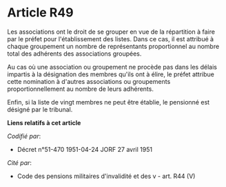 # Article R49

Les associations ont le droit de se grouper en vue de la répartition à faire par le préfet pour l'établissement des listes.
Dans ce cas, il est attribué à chaque groupement un nombre de représentants proportionnel au nombre total des adhérents des
associations groupées.

Au cas où une association ou groupement ne procède pas dans les délais impartis à la désignation des membres qu'ils ont à
élire, le préfet attribue cette nomination à d'autres associations ou groupements proportionnellement au nombre de leurs
adhérents.

Enfin, si la liste de vingt membres ne peut être établie, le pensionné est désigné par le tribunal.

**Liens relatifs à cet article**

_Codifié par_:

  - Décret n°51-470 1951-04-24 JORF 27 avril 1951

_Cité par_:

  - Code des pensions militaires d'invalidité et des v - art. R44 (V)

